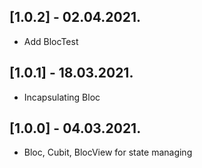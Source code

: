 ## [1.0.2] - 02.04.2021.

* Add BlocTest

## [1.0.1] - 18.03.2021.

* Incapsulating Bloc

## [1.0.0] - 04.03.2021.

* Bloc, Cubit, BlocView for state managing

